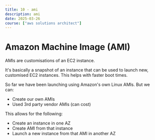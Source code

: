 ```yaml
---
title: 10 - ami
description: ami
date: 2025-03-26
course: ["aws solutions architect"]
---
```


# Amazon Machine Image (AMI)

AMIs are customisations of an EC2 instance.

It's basically a snapshot of an instance that can be used to launch new, customised EC2 instances. This helps with faster boot times. 

So far we have been launching using Amazon's own Linux AMIs. But we can:

- Create our own AMIs
- Used 3rd party vendor AMIs (can cost)

This allows for the following:

- Create an instance in one AZ
- Create AMI from that instance
- Launch a new instance from that AMI in another AZ



